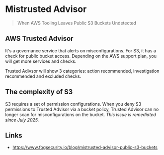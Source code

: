 # Mistrusted Advisor

> When AWS Tooling Leaves Public S3 Buckets Undetected

## AWS Trusted Advisor

It's a governance service that alerts on misconfigurations. For S3, it has a check for public bucket access.
Depending on the AWS support plan, you will get more services and checks.

Trusted Adivsor will show 3 categories: action recommended, investigation recommended and excluded checks.

## The complexity of S3

S3 requires a set of permission configurations. When you deny S3 permissions to Trusted Advisor via a
bucket policy, Trusted Advisor can no longer scan for misconfigurations on the bucket. _This issue
is remediated since July 2025._

## Links

- <https://www.fogsecurity.io/blog/mistrusted-advisor-public-s3-buckets>
